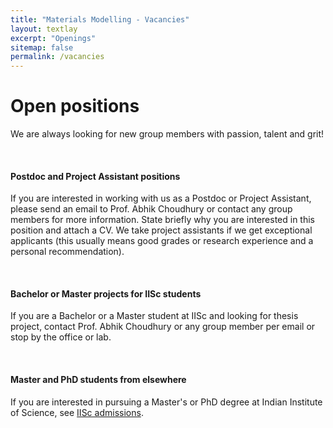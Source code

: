 ```yaml
---
title: "Materials Modelling - Vacancies"
layout: textlay
excerpt: "Openings"
sitemap: false
permalink: /vacancies
---
```


# Open positions


We are always looking for new group members with passion, talent and grit!

&nbsp;

#### Postdoc and Project Assistant positions
If you are interested in working with us as a Postdoc or Project Assistant, please send an email to Prof. Abhik Choudhury or contact any group members for more information. State briefly why you are interested in this position and attach a CV. We take project assistants if we get exceptional applicants (this usually means good grades or research experience and a personal recommendation).


&nbsp;

#### Bachelor or Master projects for IISc students
If you are a Bachelor or a Master student at IISc and looking for thesis project, contact Prof. Abhik Choudhury or any group member per email or stop by the office or lab.


&nbsp;

#### Master and PhD students from elsewhere
If you are interested in pursuing a Master's or PhD degree at Indian Institute of Science, see [IISc admissions](https://iisc.ac.in/admissions/). 

